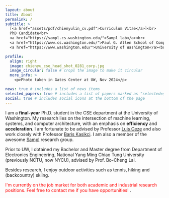```yaml
---
layout: about
title: About
permalink: /
subtitle: > 
  [<a href="assets/pdf/chienyulin_cv.pdf">Curriculum Vitae</a>]<br>
  PhD Candidate<br>
  <a href="https://sampl.cs.washington.edu/">Sampl lab</a><br>
  <a href="https://www.cs.washington.edu/">Paul G. Allen School of Computer Science and Engineering</a><br>
  <a href="https://www.washington.edu/">University of Washington</a><br>

profile:
  align: right
  image: chienyu_cse_head_shot_0281_corp.jpg
  image_circular: false # crops the image to make it circular
  more_info: >
    <p>Photo taken in Gates Center at UW, Nov 2024</p>

news: true # includes a list of news items
selected_papers: true # includes a list of papers marked as "selected={true}"
social: true # includes social icons at the bottom of the page
---
```


I am a <strong>final-year</strong> Ph.D. student in the CSE department at the University of Washington. 
My research lies on the intersection of machine learning, systems, and computer architecture, with an emphasis on <strong>efficiency</strong> and <strong>acceleration</strong>. 
I am fortunate to be advised by Professor [Luis Ceze](https://homes.cs.washington.edu/~luisceze/) and also work closely with Professor [Baris Kasikci](https://homes.cs.washington.edu/~baris/). I am also a member of the awesome [Sampl](https://sampl.cs.washington.edu) research group.

Prior to UW, I obtained my Bachelor and Master degree from Department of Electronics Engineering, National Yang Ming Chiao Tung University (previously NCTU, now NYCU), advised by Prof. Bo-Cheng Lai. 

Besides research, I enjoy outdoor activities such as tennis, hiking and (backcountry) skiing.

<span style="color:red">
I'm currently on the job market for both academic and industrial research positions. Feel free to contact me if you have opportunities!
</span>.